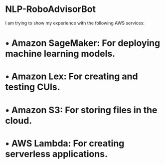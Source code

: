 # NLP-RoboAdvisorBot
I am trying to show my experience with the following AWS services:
# •	Amazon SageMaker: For deploying machine learning models.
# •	Amazon Lex: For creating and testing CUIs.
# •	Amazon S3: For storing files in the cloud.
# •	AWS Lambda: For creating serverless applications.
